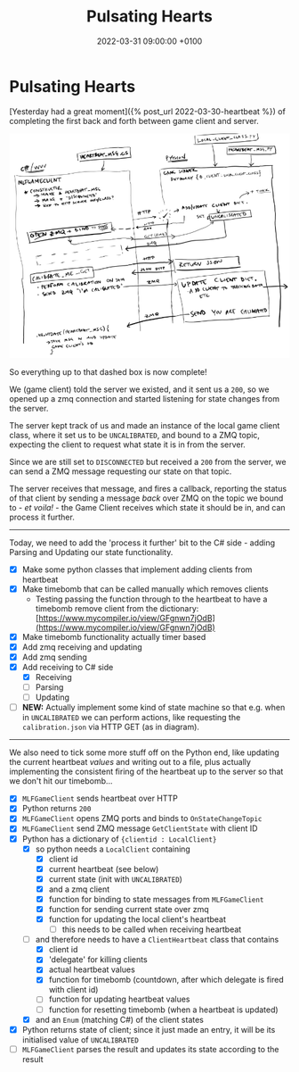 ﻿---
layout: post
title:  "Pulsating Hearts"
date:   2022-03-31 09:00:00 +0100
categories: evolver
---


# Pulsating Hearts

[Yesterday had a great moment]({% post_url 2022-03-30-heartbeat %}) of completing the first back and forth between game client and server.

<a href="/docs/assets/images/heartbeat/hb_comms.png">
<img src="/docs/assets/images/heartbeat/hb_comms.png" width="600" alt="heartbeat comms">
</a>

So everything up to that dashed box is now complete! 

We (game client) told the server we existed, and it sent us a `200`, so we opened up a zmq connection and started listening for state changes from the server. 

The server kept track of us and made an instance of the local game client class, where it set us to be `UNCALIBRATED`, and bound to a ZMQ topic, expecting the client to request what state it is in from the server. 

Since we are still set to `DISCONNECTED` but received a `200` from the server, we can send a ZMQ message requesting our state on that topic. 

The server receives that message, and fires a callback, reporting the status of that client by sending a message _back_ over ZMQ on the topic we bound to - _et voila!_ - the Game Client receives which state it should be in, and can process it further.

---

Today, we need to add the 'process it further' bit to the C# side - adding Parsing and Updating our state functionality.

- [x] Make some python classes that implement adding clients from heartbeat
- [x] Make timebomb that can be called manually which removes clients
  - Testing passing the function through to the heartbeat to have a timebomb remove client from the dictionary: [https://www.mycompiler.io/view/GFgnwn7jOdB](https://www.mycompiler.io/view/GFgnwn7jOdB)
- [x] Make timebomb functionality actually timer based
- [x] Add zmq receiving and updating
- [x] Add zmq sending 
- [x] Add receiving to C# side
  - [x] Receiving
  - [ ] Parsing
  - [ ] Updating
- [ ] **NEW:** Actually implement some kind of state machine so that e.g. when in `UNCALIBRATED` we can perform actions, like requesting the `calibration.json` via HTTP GET (as in diagram).

---

We also need to tick some more stuff off on the Python end, like updating the current heartbeat _values_ and writing out to a file, plus actually implementing the consistent firing of the heartbeat up to the server so that we don't hit our timebomb...  

- [x] `MLFGameClient` sends heartbeat over HTTP
- [x] Python returns `200`
- [x] `MLFGameClient` opens ZMQ ports and binds to `OnStateChangeTopic`
- [x] `MLFGameClient` send ZMQ message `GetClientState` with client ID
- [x] Python has a dictionary of `{clientid : LocalClient}`
  - [x] so python needs a `LocalClient` containing
    - [x] client id
    - [x] current heartbeat (see below)
    - [x] current state (init with `UNCALIBRATED`)
    - [x] and a zmq client
    - [x] function for binding to state messages from `MLFGameClient`
    - [x] function for sending current state over zmq
    - [x] function for updating the local client's heartbeat
      - [ ] this needs to be called when receiving heartbeat
  - [ ] and therefore needs to have a `ClientHeartbeat` class that contains
    - [x] client id
    - [x] 'delegate' for killing clients
    - [x] actual heartbeat values
    - [x] function for timebomb (countdown, after which delegate is fired with client id)
    - [ ] function for updating heartbeat values
    - [ ] function for resetting timebomb (when a heartbeat is updated)
  - [x] and an `Enum` (matching C#) of the client states
- [x] Python returns state of client; since it just made an entry, it will be its initialised value of `UNCALIBRATED`
- [ ] `MLFGameClient` parses the result and updates its state according to the result
